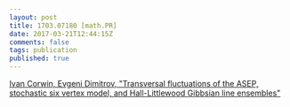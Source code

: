 ```yaml
---
layout: post
title: 1703.07180 [math.PR]
date: 2017-03-21T12:44:15Z
comments: false
tags: publication
published: true
---
```


[Ivan Corwin, Evgeni Dimitrov, "Transversal fluctuations of the ASEP, stochastic six vertex model, and  Hall-Littlewood Gibbsian line ensembles"](http://arxiv.org/abs/1703.07180v1)
